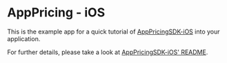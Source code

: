 # AppPricing - iOS

This is the example app for a quick tutorial of [AppPricingSDK-iOS](https://github.com/App-Pricing/ApppricingSDK-iOS) into your application.

For further details, please take a look at [AppPricingSDK-iOS' README](https://github.com/App-Pricing/ApppricingSDK-iOS/blob/main/README.md).
